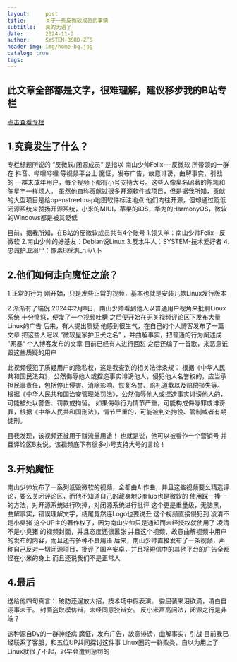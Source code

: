 ```yaml
---
layout:     post
title:      关于一些反微软成员的事情
subtitle:   真的无语了
date:       2024-11-2
author:     SYSTEM-BSOD-ZFS
header-img: img/home-bg.jpg
catalog: true
tags:
---
```

## 此文章全部都是文字，很难理解，建议移步我的B站专栏
[点击查看专栏](https://www.bilibili.com/opus/995214982747521025)

## 1.究竟发生了什么？
专栏标题所说的 “反微软/闭源成员” 是指以 南山少帅Felix---反微软 所带领的一群在 抖音、哔哩哔哩 等视频平台上 魔怔，发布广告，故意诽谤，曲解事实，引战 的 一群未成年用户，每个视频下都有小号支持大号。这些人像臭名昭著的陈凯和陈星宇一样烦人。
虽然他自称贡献过很多开源软件或项目，但是据我所知，贡献的大型项目是给openstreetmap地图软件标注地点
他们向往开源，但却通过贬低闭源系统来赞扬开源系统，小米的MIUI，苹果的iOS，华为的HarmonyOS，微软的Windows都是被其贬低

目前，据我所知，在B站的反微软成员共有4个账号
1.领头羊：南山少帅Felix--反微软
2.南山少帅的好基友：Debian说Linux
3.反水牛人：SYSTEM-技术爱好者
4.忠诚护卫溺尸：像素B踩洪_rui八卜

## 2.他们如何走向魔怔之旅？
1.正常的行为
刚开始，只是发些正常的视频，基本也就是安装几款Linux发行版本

2.渐渐有了端倪
2024年2月8日，南山少帅看到他人以普通用户视角来批判Linux系统
十分愤怒，便发了一个视频吐槽
之后便开始在无关视频评论区下发布大量Linux的广告
后来，有人提出质疑
他感到很生气，在自己的个人博客发布了一篇文章
把这些人冠以 “微软皇家护卫犬之名” ，并曲解事实，把普通的行为阐述成 ”网暴“ 
个人博客发布的文章
目前已经有人进行回怼
之后还编了一首歌，来恶意诋毁这些质疑的用户

此视频侵犯了质疑用户的隐私权，这是我查到的相关法律条规：
根据《中华人民共和国民法典》，公然侮辱他人或捏造事实诽谤他人，侵犯他人名誉权的，应当承担民事责任，包括停止侵害、消除影响、恢复名誉、赔礼道歉以及赔偿损失等。
根据《中华人民共和国治安管理处罚法》，公然侮辱他人或捏造事实诽谤他人的，可能被处以警告、罚款或拘留。
如果侮辱行为情节严重，可能构成侮辱罪或诽谤罪，根据《中华人民共和国刑法》，情节严重的，可能被判处拘役、管制或者有期徒刑。

且我发现，该视频还被用于赚流量用途！
也就是说，他可以被看作一个营销号
并且评论区B友说，该视频底下有很多小号支持大号的言论！

## 3.开始魔怔
南山少帅发布了一系列诋毁微软的视频，全都由AI作曲，并且这些视频要么精选评论，要么关闭评论区，而他不知道自己的藏身地GitHub也是微软的
使用踩一捧一的方法，对开源系统进行吹捧，对闭源系统进行批评
这个更是重量级，无脑黑，曲解事实，错误理解文字，结尾竟然连Logo也要说丑
这个视频直接侵犯到 凌清不是小臭猪 这个UP主的著作权了，因为南山少帅只是通知而未经授权就使用了 凌清不是小臭猪 的视频封面，并且态度还很嚣张
并且这个视频，故意曲解视频中用户的发布的内容，而且还有多种不良用语
后来，南山少帅直接发布了一条视频，声称自己反对一切闭源项目，批评了国产安卓，并且将短信中的其他平台的广告全都怪在小米的身上
而且还说我们不是正常人

## 4.最后
送给他四句真言：
破防还逞放大招，技术场中假表演。 
委屈装来泪欲滴，清白自诩事未干。 
封面盗取模仿辩，未经同意狡辩安。
反小米声高问法，闭源之行是非端？

这种源自Dy的一群神经病
魔怔，发布广告，故意诽谤，曲解事实，引战
目前我已经联系了客服，和五位UP共同探讨这件事
Linux圈的一群败类，自以为用上了Linux就很了不起，迟早会遭到惩罚的​


